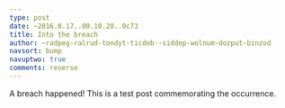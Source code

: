 ```yaml
---
type: post
date: ~2016.8.17..00.10.20..0c73
title: Into the breach
author: ~radpeg-ralrud-tondyt-ticdeb--siddep-wolnum-dozput-binzod
navsort: bump
navuptwo: true
comments: reverse
---
```


A breach happened! This is a test post commemorating the occurrence.